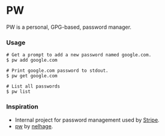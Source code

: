 PW
==

PW is a personal, GPG-based, password manager.

### Usage

    # Get a prompt to add a new password named google.com.
    $ pw add google.com
   
    # Print google.com password to stdout.
    $ pw get google.com

    # List all passwords
    $ pw list

### Inspiration

* Internal project for password management used by [Stripe](https://stripe.com).
* [pw](https://github.com/nelhage/pw) by [nelhage](https://twitter.com/nelhage).
